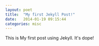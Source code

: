 ```yaml
---
layout: poet
title:  "My first Jekyll Post!"
date:   2014-01-19 09:15:44
categories: misc
---
```


This is My first post using Jekyll. It's dope! 
